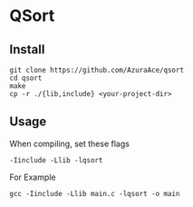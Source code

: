 # QSort

## Install
```
git clone https://github.com/AzuraAce/qsort
cd qsort
make
cp -r ./{lib,include} <your-project-dir>
```

## Usage
When compiling, set these flags
```
-Iinclude -Llib -lqsort
```

For Example
```
gcc -Iinclude -Llib main.c -lqsort -o main
```
